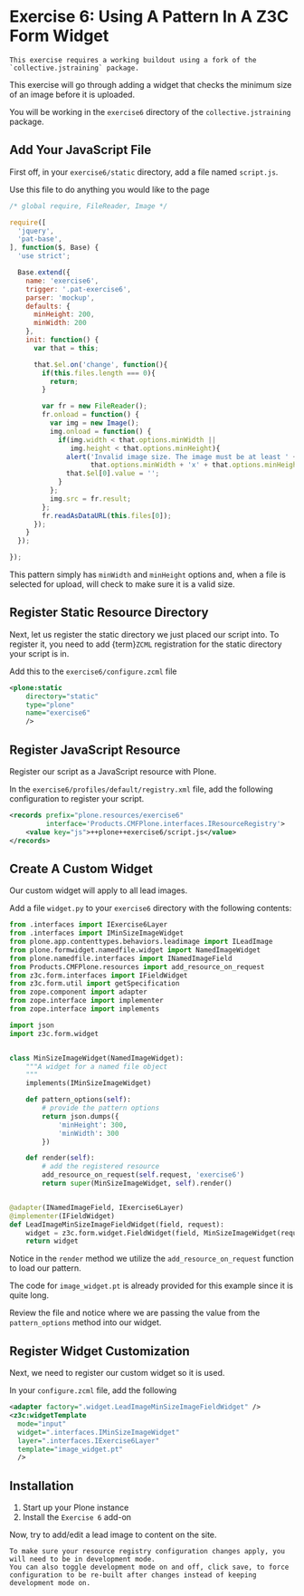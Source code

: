 # Exercise 6: Using A Pattern In A Z3C Form Widget

```{warning}
This exercise requires a working buildout using a fork of the `collective.jstraining` package.
```

This exercise will go through adding a widget that checks the minimum size of an image before it is uploaded.

You will be working in the `exercise6` directory of the `collective.jstraining` package.

## Add Your JavaScript File

First off, in your `exercise6/static` directory, add a file named `script.js`.

Use this file to do anything you would like to the page

```javascript
/* global require, FileReader, Image */

require([
  'jquery',
  'pat-base',
], function($, Base) {
  'use strict';

  Base.extend({
    name: 'exercise6',
    trigger: '.pat-exercise6',
    parser: 'mockup',
    defaults: {
      minHeight: 200,
      minWidth: 200
    },
    init: function() {
      var that = this;

      that.$el.on('change', function(){
        if(this.files.length === 0){
          return;
        }

        var fr = new FileReader();
        fr.onload = function() {
          var img = new Image();
          img.onload = function() {
            if(img.width < that.options.minWidth ||
               img.height < that.options.minHeight){
              alert('Invalid image size. The image must be at least ' +
                    that.options.minWidth + 'x' + that.options.minHeight + '.');
              that.$el[0].value = '';
            }
          };
          img.src = fr.result;
        };
        fr.readAsDataURL(this.files[0]);
      });
    }
  });

});
```

This pattern simply has `minWidth` and `minHeight` options and, when a file is selected for upload, will check to make sure it is a valid size.

## Register Static Resource Directory

Next, let us register the static directory we just placed our script into.
To register it, you need to add {term}`ZCML` registration for the static directory your script is in.

Add this to the `exercise6/configure.zcml` file

```xml
<plone:static
    directory="static"
    type="plone"
    name="exercise6"
    />
```

## Register JavaScript Resource

Register our script as a JavaScript resource with Plone.

In the `exercise6/profiles/default/registry.xml` file, add the following configuration to register your script.

```xml
<records prefix="plone.resources/exercise6"
         interface='Products.CMFPlone.interfaces.IResourceRegistry'>
    <value key="js">++plone++exercise6/script.js</value>
</records>
```

## Create A Custom Widget

Our custom widget will apply to all lead images.

Add a file `widget.py` to your `exercise6` directory with the following contents:

```python
from .interfaces import IExercise6Layer
from .interfaces import IMinSizeImageWidget
from plone.app.contenttypes.behaviors.leadimage import ILeadImage
from plone.formwidget.namedfile.widget import NamedImageWidget
from plone.namedfile.interfaces import INamedImageField
from Products.CMFPlone.resources import add_resource_on_request
from z3c.form.interfaces import IFieldWidget
from z3c.form.util import getSpecification
from zope.component import adapter
from zope.interface import implementer
from zope.interface import implements

import json
import z3c.form.widget


class MinSizeImageWidget(NamedImageWidget):
    """A widget for a named file object
    """
    implements(IMinSizeImageWidget)

    def pattern_options(self):
        # provide the pattern options
        return json.dumps({
            'minHeight': 300,
            'minWidth': 300
        })

    def render(self):
        # add the registered resource
        add_resource_on_request(self.request, 'exercise6')
        return super(MinSizeImageWidget, self).render()


@adapter(INamedImageField, IExercise6Layer)
@implementer(IFieldWidget)
def LeadImageMinSizeImageFieldWidget(field, request):
    widget = z3c.form.widget.FieldWidget(field, MinSizeImageWidget(request))
    return widget
```

Notice in the `render` method we utilize the `add_resource_on_request` function
to load our pattern.

The code for `image_widget.pt` is already provided for this example since it is quite long.

Review the file and notice where we are passing the value from the `pattern_options` method into our widget.

## Register Widget Customization

Next, we need to register our custom widget so it is used.

In your `configure.zcml` file, add the following

```xml
<adapter factory=".widget.LeadImageMinSizeImageFieldWidget" />
<z3c:widgetTemplate
  mode="input"
  widget=".interfaces.IMinSizeImageWidget"
  layer=".interfaces.IExercise6Layer"
  template="image_widget.pt"
  />
```

## Installation

1. Start up your Plone instance
2. Install the `Exercise 6` add-on

Now, try to add/edit a lead image to content on the site.

```{warning}
To make sure your resource registry configuration changes apply, you will need to be in development mode.
You can also toggle development mode on and off, click save, to force configuration to be re-built after changes instead of keeping development mode on.
```
